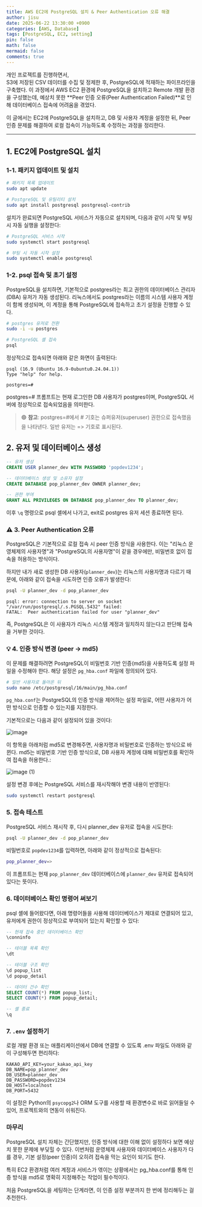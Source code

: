 ```yaml
---
title: AWS EC2에 PostgreSQL 설치 & Peer Authentication 오류 해결
author: jisu
date: 2025-06-22 13:30:00 +0900
categories: [AWS, Database]
tags: [PostgreSQL, EC2, setting]
pin: false
math: false
mermaid: false
comments: true
---
```


개인 프로젝트를 진행하면서,  
S3에 저장된 CSV 데이터를 수집 및 정제한 후, PostgreSQL에 적재하는 파이프라인을 구축했다.
이 과정에서 AWS EC2 환경에 PostgreSQL을 설치하고 Remote 개발 환경을 구성했는데,
예상치 못한 **Peer 인증 오류(Peer Authentication Failed)**로 인해 데이터베이스 접속에 어려움을 겪었다.

이 글에서는 EC2에 PostgreSQL을 설치하고, DB 및 사용자 계정을 설정한 뒤,
Peer 인증 문제를 해결하여 로컬 접속이 가능하도록 수정하는 과정을 정리한다.

---

## 1. EC2에 PostgreSQL 설치

### 1-1. 패키지 업데이트 및 설치

```bash
# 패키지 목록 업데이트
sudo apt update

# PostgreSQL 및 유틸리티 설치
sudo apt install postgresql postgresql-contrib
```

설치가 완료되면 PostgreSQL 서비스가 자동으로 설치되며, 다음과 같이 시작 및 부팅 시 자동 실행을 설정한다:

```bash
# PostgreSQL 서비스 시작
sudo systemctl start postgresql

# 부팅 시 자동 시작 설정
sudo systemctl enable postgresql
```

### 1-2. psql 접속 및 초기 설정

PostgreSQL을 설치하면, 기본적으로 postgres라는 최고 권한의 데이터베이스 관리자(DBA) 유저가 자동 생성된다.
리눅스에서도 postgres라는 이름의 시스템 사용자 계정이 함께 생성되며,
이 계정을 통해 PostgreSQL에 접속하고 초기 설정을 진행할 수 있다.

```bash
# postgres 유저로 전환
sudo -i -u postgres

# PostgreSQL 셸 접속
psql
```

정상적으로 접속되면 아래와 같은 화면이 출력된다:

```
psql (16.9 (Ubuntu 16.9-0ubuntu0.24.04.1))
Type "help" for help.

postgres=#
```

postgres=# 프롬프트는 현재 로그인한 DB 사용자가 postgres이며,
PostgreSQL 서버에 정상적으로 접속되었음을 의미한다.

> 🟢 **참고**: postgres=#에서 # 기호는 슈퍼유저(superuser) 권한으로 접속했음을 나타낸다.
> 일반 유저는 => 기호로 표시된다.

## 2. 유저 및 데이터베이스 생성

```sql
-- 유저 생성
CREATE USER planner_dev WITH PASSWORD 'popdev1234';

-- 데이터베이스 생성 및 소유자 설정
CREATE DATABASE pop_planner_dev OWNER planner_dev;

-- 권한 부여
GRANT ALL PRIVILEGES ON DATABASE pop_planner_dev TO planner_dev;
```

이후 `\q` 명령으로 psql 셸에서 나가고, exit로 postgres 유저 세션 종료하면 된다.

### ⚠ 3. Peer Authentication 오류
PostgreSQL은 기본적으로 로컬 접속 시 peer 인증 방식을 사용한다.
이는 "리눅스 운영체제의 사용자명"과 "PostgreSQL의 사용자명"이 같을 경우에만, 비밀번호 없이 접속을 허용하는 방식이다.

하지만 내가 새로 생성한 DB 사용자(`planner_dev`)는 리눅스의 사용자명과 다르기 때문에,
아래와 같이 접속을 시도하면 인증 오류가 발생한다:

```bash
psql -U planner_dev -d pop_planner_dev
```

```
psql: error: connection to server on socket "/var/run/postgresql/.s.PGSQL.5432" failed: 
FATAL:  Peer authentication failed for user "planner_dev"
```

즉, PostgreSQL은 이 사용자가 리눅스 시스템 계정과 일치하지 않는다고 판단해 접속을 거부한 것이다.


### 💡 4. 인증 방식 변경 (peer -> md5)

이 문제를 해결하려면 PostgreSQL이 비밀번호 기반 인증(md5)을 사용하도록 설정 파일을 수정해야 한다.
해당 설정은 `pg_hba.conf` 파일에 정의되어 있다.

```bash
# 일반 사용자로 돌아온 뒤
sudo nano /etc/postgresql/16/main/pg_hba.conf
```

`pg_hba.conf`는 PostgreSQL의 인증 방식을 제어하는 설정 파일로,
어떤 사용자가 어떤 방식으로 인증할 수 있는지를 지정한다.

기본적으로는 다음과 같이 설정되어 있을 것이다:

![image](https://github.com/user-attachments/assets/2bbc8510-91c5-475b-9345-ed3003c82e70)

이 항목을 아래처럼 md5로 변경해주면, 사용자명과 비밀번호로 인증하는 방식으로 바뀐다.
md5는 비밀번호 기반 인증 방식으로, DB 사용자 계정에 대해 비밀번호를 확인하여 접속을 허용한다.:

![image (1)](https://github.com/user-attachments/assets/9eaec4e4-c466-429c-abbb-84515dd3b940)


설정 변경 후에는 PostgreSQL 서비스를 재시작해야 변경 내용이 반영된다:

```bash
sudo systemctl restart postgresql
```

### 5. 접속 테스트

PostgreSQL 서비스 재시작 후, 다시 planner_dev 유저로 접속을 시도한다:

```bash
psql -U planner_dev -d pop_planner_dev
```

비밀번호로 `popdev1234`를 입력하면, 아래와 같이 정상적으로 접속된다:

```bash
pop_planner_dev=>
```

이 프롬프트는 현재 `pop_planner_dev` 데이터베이스에 `planner_dev` 유저로 접속되어 있다는 뜻이다.


### 6. 데이터베이스 확인 명령어 써보기

psql 셸에 들어왔다면, 아래 명령어들을 사용해 데이터베이스가 제대로 연결되어 있고,
유저에게 권한이 정상적으로 부여되어 있는지 확인할 수 있다:

```sql
-- 현재 접속 중인 데이터베이스 확인
\conninfo

-- 테이블 목록 확인
\dt

-- 테이블 구조 확인
\d popup_list
\d popup_detail

-- 데이터 건수 확인
SELECT COUNT(*) FROM popup_list;
SELECT COUNT(*) FROM popup_detail;

-- 셸 종료
\q
```

### 7. `.env` 설정하기

로컬 개발 환경 또는 애플리케이션에서 DB에 연결할 수 있도록 .env 파일도 아래와 같이 구성해두면 편리하다:

```env
KAKAO_API_KEY=your_kakao_api_key
DB_NAME=pop_planner_dev
DB_USER=planner_dev
DB_PASSWORD=popdev1234
DB_HOST=localhost
DB_PORT=5432
```

이 설정은 Python의 `psycopg2`나 ORM 도구를 사용할 때 환경변수로 바로 읽어들일 수 있어,
프로젝트와의 연동이 쉬워진다.

### 마무리
PostgreSQL 설치 자체는 간단했지만, 인증 방식에 대한 이해 없이 설정하다 보면 예상치 못한 문제에 부딪힐 수 있다.
이번처럼 운영체제 사용자와 데이터베이스 사용자가 다를 경우,
기본 설정(peer 인증)이 오히려 접속을 막는 요인이 되기도 한다.

특히 EC2 환경처럼 여러 계정과 서비스가 엮이는 상황에서는
pg_hba.conf를 통해 인증 방식을 md5로 명확히 지정해주는 작업이 필수적이다.

처음 PostgreSQL을 세팅하는 단계라면,
이 인증 설정 부분까지 한 번에 정리해두는 걸 추천한다.
